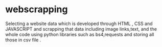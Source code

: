 # webscrapping
Selecting a website data which is developed through HTML , CSS and JAVASCRIPT and scrapping that data including image links,text, and the whole code using python libraries such as bs4,requests and storing all those in csv file .
